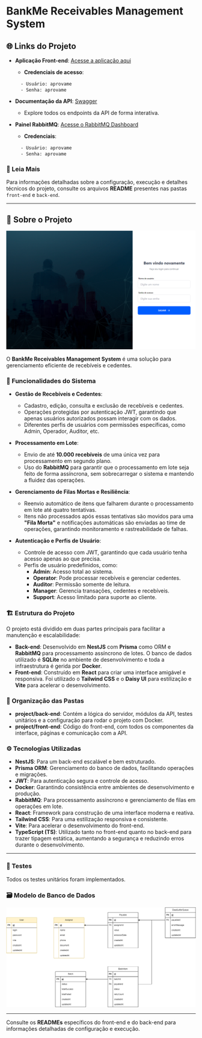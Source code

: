 # BankMe Receivables Management System

## 🌐 Links do Projeto

- **Aplicação Front-end**: [Acesse a aplicação aqui](https://pedrobankme.ip-ddns.com)

  - **Credenciais de acesso**:

  ```
    - Usuário: aprovame
    - Senha: aprovame
  ```

- **Documentação da API**: [Swagger](https://api.pedrobankme.ip-ddns.com/api/docs)

  - Explore todos os endpoints da API de forma interativa.

- **Painel RabbitMQ**: [Acesse o RabbitMQ Dashboard](https://rabbitmq.pedrobankme.ip-ddns.com)
  - **Credenciais**:
  ```
    - Usuário: aprovame
    - Senha: aprovame
  ```

### 📘 Leia Mais

Para informações detalhadas sobre a configuração, execução e detalhes técnicos do projeto, consulte os arquivos **README** presentes nas pastas `front-end` e `back-end`.

---

## 📝 Sobre o Projeto

![Modelo de Banco de Dados](./back-end/doc/login.png)

O **BankMe Receivables Management System** é uma solução para gerenciamento eficiente de recebíveis e cedentes.

### 🚀 Funcionalidades do Sistema

- **Gestão de Recebíveis e Cedentes**:

  - Cadastro, edição, consulta e exclusão de recebíveis e cedentes.
  - Operações protegidas por autenticação JWT, garantindo que apenas usuários autorizados possam interagir com os dados.
  - Diferentes perfis de usuários com permissões específicas, como Admin, Operador, Auditor, etc.

- **Processamento em Lote**:

  - Envio de até **10.000 recebíveis** de uma única vez para processamento em segundo plano.
  - Uso do **RabbitMQ** para garantir que o processamento em lote seja feito de forma assíncrona, sem sobrecarregar o sistema e mantendo a fluidez das operações.

- **Gerenciamento de Filas Mortas e Resiliência**:

  - Reenvio automático de itens que falharem durante o processamento em lote até quatro tentativas.
  - Itens não processados após essas tentativas são movidos para uma **"Fila Morta"** e notificações automáticas são enviadas ao time de operações, garantindo monitoramento e rastreabilidade de falhas.

- **Autenticação e Perfis de Usuário**:
  - Controle de acesso com JWT, garantindo que cada usuário tenha acesso apenas ao que precisa.
  - Perfis de usuário predefinidos, como:
    - **Admin**: Acesso total ao sistema.
    - **Operator**: Pode processar recebíveis e gerenciar cedentes.
    - **Auditor**: Permissão somente de leitura.
    - **Manager**: Gerencia transações, cedentes e recebíveis.
    - **Support**: Acesso limitado para suporte ao cliente.

### 🏗️ Estrutura do Projeto

O projeto está dividido em duas partes principais para facilitar a manutenção e escalabilidade:

- **Back-end**: Desenvolvido em **NestJS** com **Prisma** como ORM e **RabbitMQ** para processamento assíncrono de lotes. O banco de dados utilizado é **SQLite** no ambiente de desenvolvimento e toda a infraestrutura é gerida por **Docker**.
- **Front-end**: Construído em **React** para criar uma interface amigável e responsiva. Foi utilizado o **Tailwind CSS** e o **Daisy UI** para estilização e **Vite** para acelerar o desenvolvimento.

### 📂 Organização das Pastas

- **project/back-end**: Contém a lógica do servidor, módulos da API, testes unitários e a configuração para rodar o projeto com Docker.
- **project/front-end**: Código do front-end, com todos os componentes da interface, páginas e comunicação com a API.

### ⚙️ Tecnologias Utilizadas

- **NestJS**: Para um back-end escalável e bem estruturado.
- **Prisma ORM**: Gerenciamento do banco de dados, facilitando operações e migrações.
- **JWT**: Para autenticação segura e controle de acesso.
- **Docker**: Garantindo consistência entre ambientes de desenvolvimento e produção.
- **RabbitMQ**: Para processamento assíncrono e gerenciamento de filas em operações em lote.
- **React**: Framework para construção de uma interface moderna e reativa.
- **Tailwind CSS**: Para uma estilização responsiva e consistente.
- **Vite**: Para acelerar o desenvolvimento do front-end.
- **TypeScript (TS)**: Utilizado tanto no front-end quanto no back-end para trazer tipagem estática, aumentando a segurança e reduzindo erros durante o desenvolvimento.

---

### 🧪 Testes

Todos os testes unitários foram implementados.

### 🗃️ Modelo de Banco de Dados

![Modelo de Banco de Dados](./back-end/doc/diagram.drawio.png)

---

Consulte os **READMEs** específicos do front-end e do back-end para informações detalhadas de configuração e execução.
